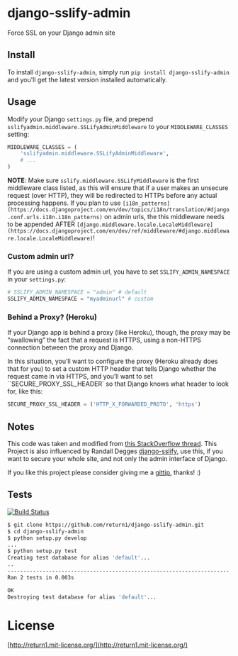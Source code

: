 # django-sslify-admin

Force SSL on your Django admin site


## Install

To install ``django-sslify-admin``, simply run ``pip install django-sslify-admin`` and
you'll get the latest version installed automatically.


## Usage

Modify your Django ``settings.py`` file, and prepend
``sslifyadmin.middleware.SSLifyAdminMiddleware`` to your ``MIDDLEWARE_CLASSES`` setting:

``` python
MIDDLEWARE_CLASSES = (
    'sslifyadmin.middleware.SSLifyAdminMiddleware',
    # ...
)
```

**NOTE**: Make sure ``sslify.middleware.SSLifyMiddleware`` is the first
middleware class listed, as this will ensure that if a user makes an unsecure
request (over HTTP), they will be redirected to HTTPs before any actual
processing happens. If you plan to use
``[i18n_patterns](https://docs.djangoproject.com/en/dev/topics/i18n/translation/#django.conf.urls.i18n.i18n_patterns)``
on admin urls, the this middleware needs to be appended AFTER
``[django.middleware.locale.LocaleMiddleware](https://docs.djangoproject.com/en/dev/ref/middleware/#django.middleware.locale.LocaleMiddleware)``!

### Custom admin url?
If you are using a custom admin url, you have to set ``SSLIFY_ADMIN_NAMESPACE`` in your ``settings.py``:

``` python
# SSLIFY_ADMIN_NAMESPACE = "admin" # default
SSLIFY_ADMIN_NAMESPACE = "myadminurl" # custom
```

### Behind a Proxy? (Heroku)

If your Django app is behind a proxy (like Heroku), though, the proxy may be “swallowing” the fact that a request is HTTPS, using a non-HTTPS
connection between the proxy and Django.

In this situation, you’ll want to configure the proxy (Heroku already does that for you) to set a custom HTTP header that tells Django whether
the request came in via HTTPS, and you’ll want to set ``SECURE_PROXY_SSL_HEADER` so that Django knows what header to look for, like this:

``` python
SECURE_PROXY_SSL_HEADER = ('HTTP_X_FORWARDED_PROTO', 'https')
```


## Notes

This code was taken and modified from [this StackOverflow
thread](http://stackoverflow.com/questions/8436666/how-to-make-python-on-heroku-https-only).
This Project is also influenced by Randall Degges [django-sslify](https://github.com/rdegges/django-sslify), use this, if you want to secure your
whole site, and not only the admin interface of Django.

If you like this project please consider giving me a [gittip](https://www.gittip.com/return1_at/), thanks! :)


## Tests

[![Build Status](https://api.travis-ci.org/return1/django-sslify-admin.png?branch=master)](http://travis-ci.org/return1/django-sslify-admin)

``` bash
$ git clone https://github.com/return1/django-sslify-admin.git
$ cd django-sslify-admin
$ python setup.py develop
...
$ python setup.py test
Creating test database for alias 'default'...
..
----------------------------------------------------------------------
Ran 2 tests in 0.003s

OK
Destroying test database for alias 'default'...
```



# License

[http://return1.mit-license.org/](http://return1.mit-license.org/)